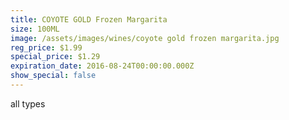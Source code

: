```yaml
---
title: COYOTE GOLD Frozen Margarita
size: 100ML
image: /assets/images/wines/coyote gold frozen margarita.jpg
reg_price: $1.99
special_price: $1.29
expiration_date: 2016-08-24T00:00:00.000Z
show_special: false
---
```



all types